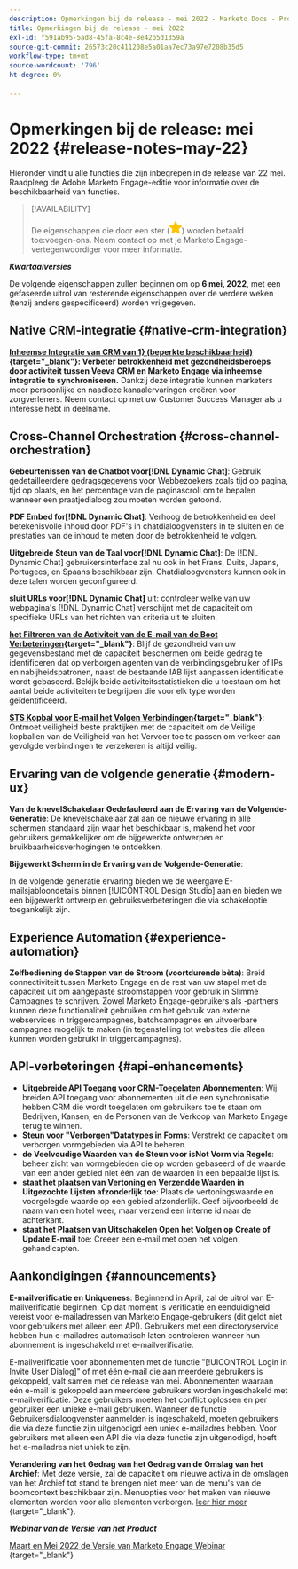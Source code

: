```yaml
---
description: Opmerkingen bij de release - mei 2022 - Marketo Docs - Productdocumentatie
title: Opmerkingen bij de release - mei 2022
exl-id: f591ab95-5ad8-45fa-8c4e-8e42b5d1359a
source-git-commit: 26573c20c411208e5a01aa7ec73a97e7208b35d5
workflow-type: tm+mt
source-wordcount: '796'
ht-degree: 0%

---
```


# Opmerkingen bij de release: mei 2022 {#release-notes-may-22}

Hieronder vindt u alle functies die zijn inbegrepen in de release van 22 mei. Raadpleeg de Adobe Marketo Engage-editie voor informatie over de beschikbaarheid van functies.

>[!AVAILABILITY]
>
>De eigenschappen die door een ster (![ worden aangegeven ster ](assets/yellow-star.png)) worden betaald toe:voegen-ons. Neem contact op met je Marketo Engage-vertegenwoordiger voor meer informatie.

**_Kwartaalversies_**

De volgende eigenschappen zullen beginnen om op **6 mei, 2022**, met een gefaseerde uitrol van resterende eigenschappen over de verdere weken (tenzij anders gespecificeerd) worden vrijgegeven.

## Native CRM-integratie {#native-crm-integration}

**[Inheemse Integratie van CRM van 1&rbrace; (beperkte beschikbaarheid) ](/help/marketo/product-docs/crm-sync/veeva-crm-sync/understanding-the-veeva-crm-sync.md){target="_blank"}: Verbeter betrokkenheid met gezondheidsberoeps door activiteit tussen Veeva CRM en Marketo Engage via inheemse integratie te synchroniseren.** Dankzij deze integratie kunnen marketers meer persoonlijke en naadloze kanaalervaringen creëren voor zorgverleners. Neem contact op met uw Customer Success Manager als u interesse hebt in deelname.

## Cross-Channel Orchestration {#cross-channel-orchestration}

**Gebeurtenissen van de Chatbot voor[!DNL Dynamic Chat]**: Gebruik gedetailleerdere gedragsgegevens voor Webbezoekers zoals tijd op pagina, tijd op plaats, en het percentage van de paginascroll om te bepalen wanneer een praatjedialoog zou moeten worden getoond.

**PDF Embed for[!DNL Dynamic Chat]**: Verhoog de betrokkenheid en deel betekenisvolle inhoud door PDF&#39;s in chatdialoogvensters in te sluiten en de prestaties van de inhoud te meten door de betrokkenheid te volgen.

**Uitgebreide Steun van de Taal voor[!DNL Dynamic Chat]**: De [!DNL Dynamic Chat] gebruikersinterface zal nu ook in het Frans, Duits, Japans, Portugees, en Spaans beschikbaar zijn. Chatdialoogvensters kunnen ook in deze talen worden geconfigureerd.

**sluit URLs voor[!DNL Dynamic Chat]** uit: controleer welke van uw webpagina&#39;s [!DNL Dynamic Chat] verschijnt met de capaciteit om specifieke URLs van het richten van criteria uit te sluiten.

**[het Filtreren van de Activiteit van de E-mail van de Boot Verbeteringen](/help/marketo/product-docs/administration/email-setup/filtering-email-bot-activity.md){target="_blank"}**: Blijf de gezondheid van uw gegevensbestand met de capaciteit beschermen om beide gedrag te identificeren dat op verborgen agenten van de verbindingsgebruiker of IPs en nabijheidspatronen, naast de bestaande IAB lijst aanpassen identificatie wordt gebaseerd. Bekijk beide activiteitsstatistieken die u toestaan om het aantal beide activiteiten te begrijpen die voor elk type worden geïdentificeerd.

**[STS Kopbal voor E-mail het Volgen Verbindingen](/help/marketo/product-docs/administration/settings/email-tracking-link-headers.md){target="_blank"}**: Ontmoet veiligheid beste praktijken met de capaciteit om de Veilige kopballen van de Veiligheid van het Vervoer toe te passen om verkeer aan gevolgde verbindingen te verzekeren is altijd veilig.

## Ervaring van de volgende generatie {#modern-ux}

**Van de knevelSchakelaar Gedefauleerd aan de Ervaring van de Volgende-Generatie**: De knevelschakelaar zal aan de nieuwe ervaring in alle schermen standaard zijn waar het beschikbaar is, makend het voor gebruikers gemakkelijker om de bijgewerkte ontwerpen en bruikbaarheidsverhogingen te ontdekken.

**Bijgewerkt Scherm in de Ervaring van de Volgende-Generatie**:

In de volgende generatie ervaring bieden we de weergave E-mailsjabloondetails binnen [!UICONTROL Design Studio] aan en bieden we een bijgewerkt ontwerp en gebruiksverbeteringen die via schakeloptie toegankelijk zijn.

## Experience Automation {#experience-automation}

**Zelfbediening de Stappen van de Stroom (voortdurende bèta)**: Breid connectiviteit tussen Marketo Engage en de rest van uw stapel met de capaciteit uit om aangepaste stroomstappen voor gebruik in Slimme Campagnes te schrijven. Zowel Marketo Engage-gebruikers als -partners kunnen deze functionaliteit gebruiken om het gebruik van externe webservices in triggercampagnes, batchcampagnes en uitvoerbare campagnes mogelijk te maken (in tegenstelling tot websites die alleen kunnen worden gebruikt in triggercampagnes).

## API-verbeteringen {#api-enhancements}

* **Uitgebreide API Toegang voor CRM-Toegelaten Abonnementen**: Wij breiden API toegang voor abonnementen uit die een synchronisatie hebben CRM die wordt toegelaten om gebruikers toe te staan om Bedrijven, Kansen, en de Personen van de Verkoop van Marketo Engage terug te winnen.
* **Steun voor &quot;Verborgen&quot;Datatypes in Forms**: Verstrekt de capaciteit om verborgen vormgebieden via API te beheren.
* **de Veelvoudige Waarden van de Steun voor isNot Vorm via Regels**: beheer zicht van vormgebieden die op worden gebaseerd of de waarde van een ander gebied niet één van de waarden in een bepaalde lijst is.
* **staat het plaatsen van Vertoning en Verzendde Waarden in Uitgezochte Lijsten afzonderlijk toe**: Plaats de vertoningswaarde en voorgelegde waarde op een gebied afzonderlijk. Geef bijvoorbeeld de naam van een hotel weer, maar verzend een interne id naar de achterkant.
* **staat het Plaatsen van Uitschakelen Open het Volgen op Create of Update E-mail** toe: Creeer een e-mail met open het volgen gehandicapten.

## Aankondigingen {#announcements}

**E-mailverificatie en Uniqueness**: Beginnend in April, zal de uitrol van E-mailverificatie beginnen. Op dat moment is verificatie en eenduidigheid vereist voor e-mailadressen van Marketo Engage-gebruikers (dit geldt niet voor gebruikers met alleen een API). Gebruikers met een directoryservice hebben hun e-mailadres automatisch laten controleren wanneer hun abonnement is ingeschakeld met e-mailverificatie.

E-mailverificatie voor abonnementen met de functie &quot;[!UICONTROL Login in Invite User Dialog]&quot; of met één e-mail die aan meerdere gebruikers is gekoppeld, valt samen met de release van mei. Abonnementen waaraan één e-mail is gekoppeld aan meerdere gebruikers worden ingeschakeld met e-mailverificatie. Deze gebruikers moeten het conflict oplossen en per gebruiker een unieke e-mail gebruiken. Wanneer de functie Gebruikersdialoogvenster aanmelden is ingeschakeld, moeten gebruikers die via deze functie zijn uitgenodigd een uniek e-mailadres hebben. Voor gebruikers met alleen een API die via deze functie zijn uitgenodigd, hoeft het e-mailadres niet uniek te zijn.

**Verandering van het Gedrag van het Gedrag van de Omslag van het Archief**: Met deze versie, zal de capaciteit om nieuwe activa in de omslagen van het Archief tot stand te brengen niet meer van de menu&#39;s van de boomcontext beschikbaar zijn. Menuopties voor het maken van nieuwe elementen worden voor alle elementen verborgen. [ leer hier meer ](https://nation.marketo.com/t5/product-discussions/archive-folder-change-in-may-2022-release/m-p/324369#M183235){target="_blank"}.

**_Webinar van de Versie van het Product_**

[ Maart en Mei 2022 de Versie van Marketo Engage Webinar ](https://engage.marketo.com/2022_March_May_Release_Webinar_DemandPage.html){target="_blank"}
